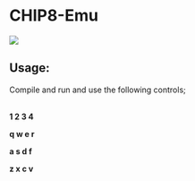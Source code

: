 <h1>CHIP8-Emu</h1>
<img src="https://doctard.s-ul.eu/v0I9lTnb">
<h2>Usage:</h2>
Compile and run and use the following controls;<br/><br/>
<p><b>1 2 3 4</b></p>
<p><b>q w e r</b></p>
<p><b>a s d f</b></p>
<p><b>z x c v</b></p>
